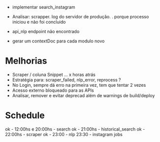 * implementar search_instagram
* Analisar: scrapper. log do servidor de produção. . porque processo iniciou e não foi concluido
* api_nlp  endpoint não encontrado

* gerar um contextDoc para cada modulo novo

# Melhorias
* Scraper / coluna Snippet ... x horas atrás
* Estratégia para:  scraper_failed, nlp_error, reprocess ? 
* No Login, sempre dá erro na primeira vez, tem que tentar 2 vezes
* Acesso externo bloqueado para as APIs
* Analisar, remover e evitar deprecad além de warnings de build/deploy

# Schedule
ok - 12:00hs e 20:00hs  - search
ok - 21:00hs            - historical_search
ok - 22:00hs            - scraper
ok - 23:00              - nlp
23:30 - instagram jobs